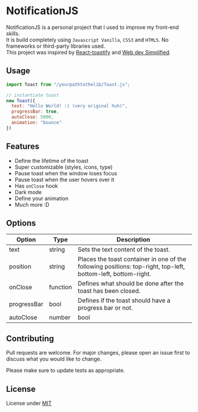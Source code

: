 # NotificationJS

NotificationJS is a personal project that I used to improve my front-end skills. <br>
It is build completely using ```Javascript Vanilla```, ```CSS3``` and ```HTML5```. No frameworks or third-party libraries used. <br>
This project was inspired by [React-toastify](https://fkhadra.github.io/react-toastify/introduction/) and [Web dev Simplified](https://www.youtube.com/c/WebDevSimplified). 

## Usage

```javascript
import Toast from "/yourpathtothelib/Toast.js";

// instantiate toast
new Toast({
  text: "Hello World! :) (very original huh)",
  progressBar: true,
  autoClose: 5000,
  animation: "bounce"
})
```

## Features

- Define the lifetime of the toast
- Super customizable (styles, icons, type)
- Pause toast when the window loses focus
- Pause toast when the user hovers over it
- Has ```onClose``` hook
- Dark mode
- Define your animation
- Much more :D

## Options

| Option        | Type          | Description  |
| ------------- |-------------  | -----        |
| text          | string        |  Sets the text content of the toast. |
| position      | string        |  Places the toast container in one of the following positions: top-right, top-left, bottom-left, bottom-right. |
| onClose       | function      |  Defines what should be done after the toast has been closed. |
| progressBar   | bool          |  Defines if the toast should have a progress bar or not. |
| autoClose     | number | bool |  Sets the lifetime of the toast. If 0 or false the progress bar will not be displayed even if the ```progressBar``` option has been                                      set to ```true```. |

## Contributing
Pull requests are welcome. For major changes, please open an issue first to discuss what you would like to change.

Please make sure to update tests as appropriate.

## License
License under [MIT](https://choosealicense.com/licenses/mit/)
